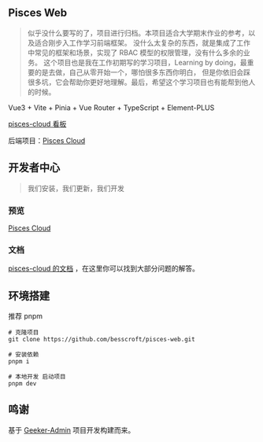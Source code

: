 ## Pisces Web

> 似乎没什么要写的了，项目进行归档。本项目适合大学期末作业的参考，以及适合刚步入工作学习前端框架。 
> 没什么太复杂的东西，就是集成了工作中常见的框架和场景，实现了 RBAC 模型的权限管理，没有什么多余的业务。 
> 这个项目也是我在工作初期写的学习项目，Learning by doing，最重要的是去做，自己从零开始一个，哪怕很多东西你明白，
> 但是你依旧会踩很多坑，它会帮助你更好地理解。最后，希望这个学习项目也有能帮到他人的时候。

Vue3 + Vite + Pinia + Vue Router + TypeScript + Element-PLUS

[pisces-cloud 看板](https://github.com/users/besscroft/projects/1)

后端项目：[Pisces Cloud](https://github.com/besscroft/pisces-cloud)

## 开发者中心

> 我们安装，我们更新，我们开发

### 预览

[Pisces Cloud](https://pisces.besscroft.com/)

### 文档

[pisces-cloud 的文档](https://docs.besscroft.com/pisces/readme.html) ，在这里你可以找到大部分问题的解答。

## 环境搭建

推荐 pnpm
```
# 克隆项目
git clone https://github.com/besscroft/pisces-web.git

# 安装依赖
pnpm i

# 本地开发 启动项目
pnpm dev
```

## 鸣谢

基于 [Geeker-Admin](https://github.com/HalseySpicy/Geeker-Admin) 项目开发构建而来。
